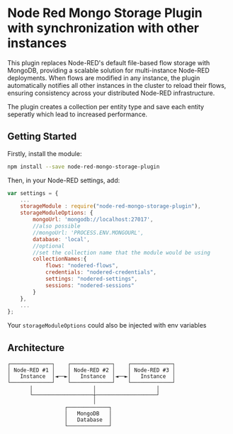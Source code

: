Node Red Mongo Storage Plugin with synchronization with other instances
===============================

This plugin replaces Node-RED's default file-based flow storage with MongoDB, providing a scalable solution for multi-instance Node-RED deployments. When flows are modified in any instance, the plugin automatically notifies all other instances in the cluster to reload their flows, ensuring consistency across your distributed Node-RED infrastructure.

The plugin creates a collection per entity type and save each entity seperatly which lead to increased performance.

Getting Started
-----

Firstly, install the module:

```bash
npm install --save node-red-mongo-storage-plugin
```

Then, in your Node-RED settings, add:

```javascript
var settings = {
	...
    storageModule : require("node-red-mongo-storage-plugin"),
    storageModuleOptions: {        
        mongoUrl: 'mongodb://localhost:27017',
        //also possible
        //mongoUrl: 'PROCESS.ENV.MONGOURL',
        database: 'local',
        //optional
        //set the collection name that the module would be using
        collectionNames:{
            flows: "nodered-flows",
            credentials: "nodered-credentials",
            settings: "nodered-settings",
            sessions: "nodered-sessions"
        }
    },
	...
};
```

Your `storageModuleOptions` could also be injected with env variables

Architecture
-----

```
┌─────────────┐    ┌─────────────┐    ┌─────────────┐
│ Node-RED #1 │    │ Node-RED #2 │    │ Node-RED #3 │
│   Instance  │◄──►│   Instance  │◄──►│   Instance  │
└─────────────┘    └─────────────┘    └─────────────┘
       │                   │                   │
       └───────────────────┼───────────────────┘
                           │
                  ┌─────────────┐
                  │   MongoDB   │
                  │   Database  │
                  └─────────────┘
```
